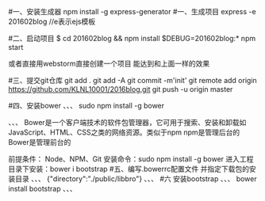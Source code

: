 
#一、安装生成器
npm install -g express-generator
#一、生成项目
express -e 201602blog //e表示ejs模板

#二、启动项目
     $ cd 201602blog && npm install
     $DEBUG=201602blog:* npm start

  或者直接用webstorm直接创建一个项目 能达到和上面一样的效果

#三、提交git仓库
git add .
git add -A
git commit -m'init'
git remote add origin https://github.com/KLNL10001/2016blog.git
git push -u origin master



#四、安装bower
、、、
sudo npm install -g bower

、、、
Bower是一个客户端技术的软件包管理器，它可用于搜索、安装和卸载如JavaScript、HTML、CSS之类的网络资源。类似于npm  npm是管理后台的
Bower是管理前台的

前提条件：
Node、NPM、Git
安装命令：sudo npm install -g bower
进入工程目录下安装：bower i bootstrap
#五、编写.bowerrc配置文件 并指定下载包的安装目录
、、、
{"directory":"./public/libbro"}
、、、
 #六 安装bootstrap
 、、、
 bower install bootstrap
 、、、



